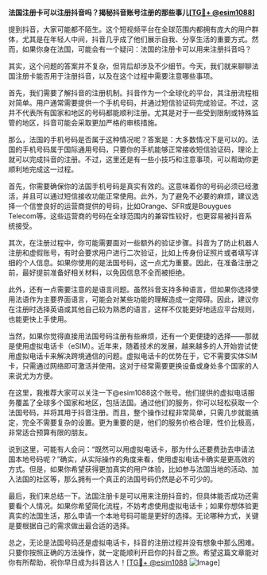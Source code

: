 **法国注册卡可以注册抖音吗？揭秘抖音账号注册的那些事儿[[TG💪+ @esim1088](https://t.me/s/esim1088)]**

提到抖音，大家可能都不陌生。这个短视频平台在全球范围内都拥有庞大的用户群体，尤其是在年轻人中间，抖音几乎成了他们展示自我、分享生活的重要方式。然而，如果你身在法国，可能会有一个疑问：法国的注册卡可以用来注册抖音吗？

其实，这个问题的答案并不复杂，但背后却涉及不少细节。今天，我们就来聊聊法国注册卡能否用于注册抖音，以及在这个过程中需要注意哪些事项。

首先，我们需要了解抖音的注册机制。抖音作为一个全球化的平台，其注册流程相对简单。用户通常需要提供一个手机号码，并通过短信验证码完成验证。不过，这并不代表所有国家和地区的号码都能顺利注册。尤其是对于一些受到限制或特殊监管的地区，抖音可能会采取更加严格的审核措施。

那么，法国的手机号码是否属于这种情况呢？答案是：大多数情况下是可以的。法国的手机号码属于国际通用号码，只要你的手机能够正常接收短信验证码，理论上就可以完成抖音的注册。不过，这里还是有一些小技巧和注意事项，可以帮助你更顺利地完成这一过程。

首先，你需要确保你的法国手机号码是真实有效的。这意味着你的号码必须已经激活，并且可以通过短信接收功能正常使用。此外，为了避免不必要的麻烦，建议选择一个信誉良好的运营商提供的号码，比如Orange、SFR或是Bouygues Telecom等。这些运营商的号码在全球范围内的兼容性较好，也更容易被抖音系统接受。

其次，在注册过程中，你可能需要面对一些额外的验证步骤。抖音为了防止机器人注册和虚假账号，有时会要求用户进行二次验证，比如上传身份证照片或者填写详细的个人信息。如果你使用的是法国号码，这一点尤为重要。因此，在准备注册之前，最好提前准备好相关材料，以免因信息不全而被拒绝。

此外，还有一点需要注意的是语言问题。虽然抖音支持多种语言，但如果你选择使用法语作为主要界面语言，可能会对某些功能的理解造成一定障碍。因此，建议你在注册时选择英语或其他自己较为熟悉的语言，这样不仅能更好地适应平台规则，也能更快上手使用。

当然，如果你觉得直接用法国号码注册有些麻烦，还有一个更便捷的选择——那就是使用虚拟电话卡（eSIM）。近年来，随着技术的发展，越来越多的人开始尝试使用虚拟电话卡来解决跨境通信的问题。虚拟电话卡的优势在于，它不需要实体SIM卡，只需通过网络即可激活并使用。这对于经常需要更换设备或身处多个国家的人来说尤为方便。

在这里，我推荐大家可以关注一下@esim1088这个账号。他们提供的虚拟电话服务覆盖了全球多个国家和地区，包括法国。通过他们的服务，你可以轻松获取一个法国号码，并将其用于抖音注册。而且，整个操作过程非常简单，只需几步就能搞定，完全不需要复杂的设置。更为重要的是，他们的服务价格合理，性价比极高，非常适合预算有限的朋友。

说到这里，可能有人会问：“既然可以用虚拟电话卡，那为什么还要费劲去申请法国本地号码呢？”确实，从实际操作的角度来看，使用虚拟电话卡确实是更高效的方式。但是，如果你希望获得更加真实的用户体验，比如参与法国当地的活动、加入法国的社区等，那么拥有一个真正的法国号码仍然是必不可少的。

最后，我们来总结一下。法国注册卡是可以用来注册抖音的，但具体能否成功还需要看个人情况。如果你希望简化流程，不妨考虑使用虚拟电话卡；如果你想体验更真实的法国生活，那么申请一个本地号码可能是更好的选择。无论哪种方式，关键是要根据自己的需求做出最合适的选择。

总之，无论是法国号码还是虚拟电话卡，抖音的注册过程并没有想象中那么困难。只要你按照正确的方法操作，就一定能顺利开启你的抖音之旅。希望这篇文章能对你有所帮助，祝你早日成为抖音达人！[[TG💪+ @esim1088](https://t.me/s/esim1088) ![Image](https://i.postimg.cc/4NQfJmqS/Snipaste-2025-05-13-00-14-12.png)]